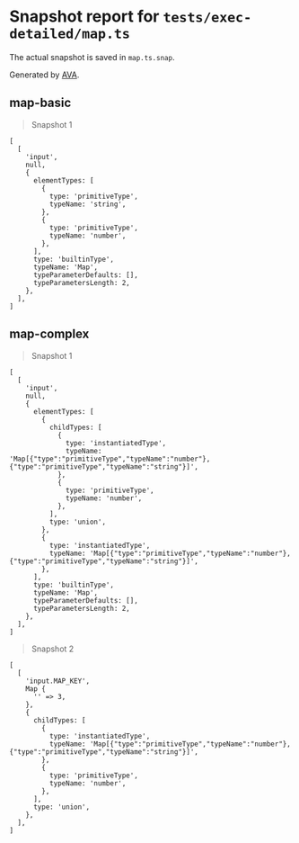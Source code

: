 # Snapshot report for `tests/exec-detailed/map.ts`

The actual snapshot is saved in `map.ts.snap`.

Generated by [AVA](https://avajs.dev).

## map-basic

> Snapshot 1

    [
      [
        'input',
        null,
        {
          elementTypes: [
            {
              type: 'primitiveType',
              typeName: 'string',
            },
            {
              type: 'primitiveType',
              typeName: 'number',
            },
          ],
          type: 'builtinType',
          typeName: 'Map',
          typeParameterDefaults: [],
          typeParametersLength: 2,
        },
      ],
    ]

## map-complex

> Snapshot 1

    [
      [
        'input',
        null,
        {
          elementTypes: [
            {
              childTypes: [
                {
                  type: 'instantiatedType',
                  typeName: 'Map[{"type":"primitiveType","typeName":"number"},{"type":"primitiveType","typeName":"string"}]',
                },
                {
                  type: 'primitiveType',
                  typeName: 'number',
                },
              ],
              type: 'union',
            },
            {
              type: 'instantiatedType',
              typeName: 'Map[{"type":"primitiveType","typeName":"number"},{"type":"primitiveType","typeName":"string"}]',
            },
          ],
          type: 'builtinType',
          typeName: 'Map',
          typeParameterDefaults: [],
          typeParametersLength: 2,
        },
      ],
    ]

> Snapshot 2

    [
      [
        'input.MAP_KEY',
        Map {
          '' => 3,
        },
        {
          childTypes: [
            {
              type: 'instantiatedType',
              typeName: 'Map[{"type":"primitiveType","typeName":"number"},{"type":"primitiveType","typeName":"string"}]',
            },
            {
              type: 'primitiveType',
              typeName: 'number',
            },
          ],
          type: 'union',
        },
      ],
    ]

